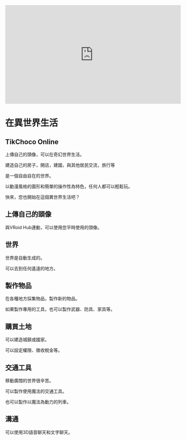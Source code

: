 <iframe width="560" height="315" src="https://www.youtube.com/embed/PwGIL2vJ888?cc_lang_pref=zh-TW" title="YouTube video player" frameBorder="0" allow="accelerometer; autoplay; clipboard-write; encrypted-media; gyroscope; picture-in-picture; web-share" allowFullScreen></iframe>

# 在異世界生活

## TikChoco Online

上傳自己的頭像，可以在奇幻世界生活。

建造自己的房子，開店，建國，與其他居民交流，旅行等

是一個自由自在的世界。

以動漫風格的圖形和簡單的操作性為特色，任何人都可以輕鬆玩。

快來，您也開始在這個異世界生活吧？

## 上傳自己的頭像

與VRoid Hub連動，可以使用您平時使用的頭像。

## 世界

世界是自動生成的。

可以去到任何遙遠的地方。

## 製作物品

在各種地方採集物品，製作新的物品。

如果製作專用的工具，也可以製作武器、防具、家具等。

## 購買土地

可以建造城鎮或國家。

可以設定權限、徵收稅金等。

## 交通工具

移動廣闊的世界很辛苦。

可以製作使用魔法的交通工具。

也可以製作以魔法為動力的列車。

## 溝通

可以使用3D語音聊天和文字聊天。